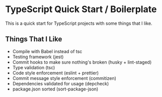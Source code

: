 # TypeScript Quick Start / Boilerplate

This is a quick start for TypeScript projects with some things that I like.

## Things That I Like

- Compile with Babel instead of tsc
- Testing framework (jest)
- Commit hooks to make sure nothing's broken (husky + lint-staged)
- Type validation (tsc)
- Code style enforcement (eslint + prettier)
- Commit message style enforcement (commitizen)
- Dependencies validated for usage (depcheck)
- package.json sorted (sort-package-json)
